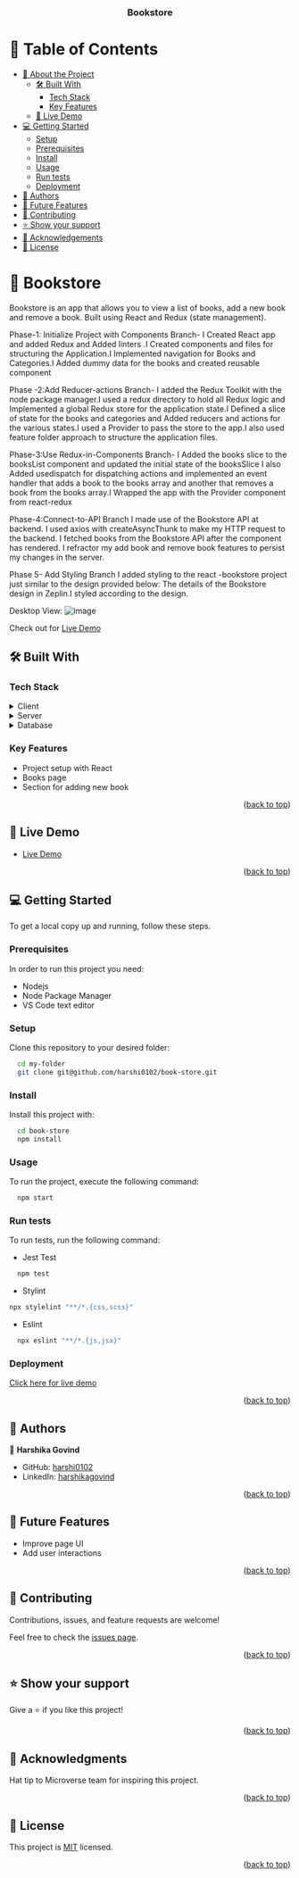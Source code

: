 <a name="readme-top"></a>

<div align="center">

  <h3><b>Bookstore</b></h3>

</div>

<!-- TABLE OF CONTENTS -->

# 📗 Table of Contents

- [📖 About the Project](#about-project)
  - [🛠 Built With](#built-with)
    - [Tech Stack](#tech-stack)
    - [Key Features](#key-features)
  - [🚀 Live Demo](#live-demo)
- [💻 Getting Started](#getting-started)
  - [Setup](#setup)
  - [Prerequisites](#prerequisites)
  - [Install](#install)
  - [Usage](#usage)
  - [Run tests](#run-tests)
  - [Deployment](#deployment)
- [👥 Authors](#authors)
- [🔭 Future Features](#future-features)
- [🤝 Contributing](#contributing)
- [⭐️ Show your support](#support)
- [🙏 Acknowledgements](#acknowledgements)
- [📝 License](#license)

<!-- PROJECT DESCRIPTION -->

# 📖 Bookstore <a name="about-project"></a>

  Bookstore is an app that allows you to view a list of books, add a new book and remove a book. Built using React and Redux (state management).

  Phase-1: Initialize Project with Components Branch- 
  I Created React app and added Redux and Added linters .I Created components and files for structuring the Application.I Implemented navigation for Books and Categories.I Added dummy data for the books and created reusable component
  
  Phase -2:Add Reducer-actions Branch-
  I added the Redux Toolkit with the node package manager.I used a redux directory to hold all Redux logic and Implemented a global Redux store for the application state.I Defined a slice of state for the books and categories and Added reducers and actions for the various states.I used a Provider to pass the store to the app.I also used  feature folder approach to structure the application files.

  Phase-3:Use Redux-in-Components Branch-
  I Added the books slice to the booksList component and updated the initial state of the booksSlice
  I also Added usedispatch for dispatching actions and implemented an event handler that adds a book to the books array and another that removes a book from the books array.I Wrapped the app with the Provider component from react-redux

  Phase-4:Connect-to-API Branch
  I made use of the Bookstore API at backend. I used axios with createAsyncThunk to make my HTTP request to the backend. I fetched books from the Bookstore API after the component has rendered.
  I refractor my add book and remove book features to persist my changes in the server.

  Phase 5- Add Styling Branch
I added styling to the react -bookstore project just similar to the design provided below:
The details of the Bookstore design in Zeplin.I styled according to the design.

Desktop View:
![image](https://github.com/harshi0102/book-store/assets/108334376/99314030-d733-476b-b4dc-b18d8969e320)


Check out for [Live Demo](https://bookstore-react-rycz.onrender.com)

## 🛠 Built With <a name="built-with"></a>

### Tech Stack <a name="tech-stack"></a>

<details>
  <summary>Client</summary>
  <ul>
    <li>React</li>
  </ul>
</details>

<details>
  <summary>Server</summary>
  <ul>
    <li>Not Available</li>
  </ul>
</details>

<details>
<summary>Database</summary>
  <ul>
    <li>Not Available</li>
  </ul>
</details>

<!-- Features -->

### Key Features <a name="key-features"></a>

- Project setup with React
- Books page
- Section for adding new book

<p align="right">(<a href="#readme-top">back to top</a>)</p>

<!-- LIVE DEMO -->

## 🚀 Live Demo <a name="live-demo"></a>

- [Live Demo](https://bookstore-react-rycz.onrender.com)

<p align="right">(<a href="#readme-top">back to top</a>)</p>

<!-- GETTING STARTED -->

## 💻 Getting Started <a name="getting-started"></a>

To get a local copy up and running, follow these steps.

### Prerequisites

In order to run this project you need:

- Nodejs
- Node Package Manager
- VS Code text editor

### Setup

Clone this repository to your desired folder:

```sh
  cd my-folder
  git clone git@github.com/harshi0102/book-store.git
```

### Install

Install this project with:

  ```bash
    cd book-store
    npm install
  ```

### Usage

To run the project, execute the following command:
  ```bash
    npm start
  ```

### Run tests

To run tests, run the following command:

- Jest Test
```sh
  npm test
```

- Stylint
```bash 
npx stylelint "**/*.{css,scss}"
```

- Eslint
```bash
  npx eslint "**/*.{js,jsx}"
```

### Deployment

 [Click here for live demo](https://bookstore-react-rycz.onrender.com)

<p align="right">(<a href="#readme-top">back to top</a>)</p>

<!-- AUTHORS -->

## 👥 Authors <a name="authors"></a>

👤 **Harshika Govind**

- GitHub: [harshi0102](https://github.com/harshi0102)
- LinkedIn: [harshikagovind](https://linkedin.com/in/harshikagovind)

<p align="right">(<a href="#readme-top">back to top</a>)</p>

<!-- FUTURE FEATURES -->

## 🔭 Future Features <a name="future-features"></a>

- Improve page UI
- Add user interactions

<p align="right">(<a href="#readme-top">back to top</a>)</p>

<!-- CONTRIBUTING -->

## 🤝 Contributing <a name="contributing"></a>

Contributions, issues, and feature requests are welcome!

Feel free to check the [issues page](https://github.com/harshi0102/book-store/issues).

<p align="right">(<a href="#readme-top">back to top</a>)</p>

<!-- SUPPORT -->

## ⭐️ Show your support <a name="support"></a>

Give a ⭐️ if you like this project!

<p align="right">(<a href="#readme-top">back to top</a>)</p>

<!-- ACKNOWLEDGEMENTS -->

## 🙏 Acknowledgments <a name="acknowledgements"></a>

Hat tip to Microverse team for inspiring this project.

<p align="right">(<a href="#readme-top">back to top</a>)</p>

<!-- LICENSE -->

## 📝 License <a name="license"></a>

This project is [MIT](https://github.com/harshi0102/book-store/blob/development/LICENSE) licensed.

<p align="right">(<a href="#readme-top">back to top</a>)</p>
